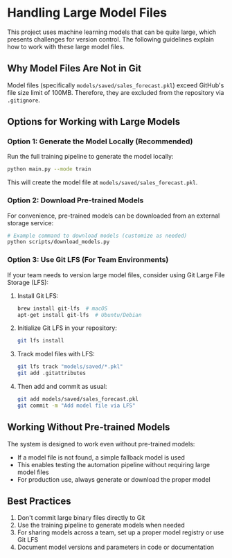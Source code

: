 # Handling Large Model Files

This project uses machine learning models that can be quite large, which presents challenges for version control. The following guidelines explain how to work with these large model files.

## Why Model Files Are Not in Git

Model files (specifically `models/saved/sales_forecast.pkl`) exceed GitHub's file size limit of 100MB. Therefore, they are excluded from the repository via `.gitignore`.

## Options for Working with Large Models

### Option 1: Generate the Model Locally (Recommended)

Run the full training pipeline to generate the model locally:

```bash
python main.py --mode train
```

This will create the model file at `models/saved/sales_forecast.pkl`.

### Option 2: Download Pre-trained Models

For convenience, pre-trained models can be downloaded from an external storage service:

```bash
# Example command to download models (customize as needed)
python scripts/download_models.py
```

### Option 3: Use Git LFS (For Team Environments)

If your team needs to version large model files, consider using Git Large File Storage (LFS):

1. Install Git LFS:

   ```bash
   brew install git-lfs  # macOS
   apt-get install git-lfs  # Ubuntu/Debian
   ```

2. Initialize Git LFS in your repository:

   ```bash
   git lfs install
   ```

3. Track model files with LFS:

   ```bash
   git lfs track "models/saved/*.pkl"
   git add .gitattributes
   ```

4. Then add and commit as usual:
   ```bash
   git add models/saved/sales_forecast.pkl
   git commit -m "Add model file via LFS"
   ```

## Working Without Pre-trained Models

The system is designed to work even without pre-trained models:

- If a model file is not found, a simple fallback model is used
- This enables testing the automation pipeline without requiring large model files
- For production use, always generate or download the proper model

## Best Practices

1. Don't commit large binary files directly to Git
2. Use the training pipeline to generate models when needed
3. For sharing models across a team, set up a proper model registry or use Git LFS
4. Document model versions and parameters in code or documentation
